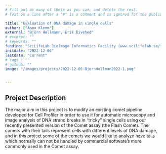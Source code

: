 ```yaml
---
# Fill out as many of these as you can, and delete the rest.
# Text on a line after a "#" is a comment and is ignored for the published page.

title: "Evaluation of DNA damage in single cells"
author: ["Anna Klemm"]
external: "Björn Hellmann, Erik Bivehed"
# excerpt: ""
# keywords: ""
funding: "SciLifeLab BioImage Informatics Facility (www.scilifelab.se/facilities/bioimage-informatics)"
initdate: "2022-12-06"
lastdate: "Current"
# tags_: ""
# github: ""
image: "/images/projects/2022-12-06-BjornHellman2022-1.png"


---
```


## Project Description
The major aim in this project is to modify an existing comet pipeline developed for Cell Profiler in order to use it for automatic microscopy and image analysis of DNA strand breaks in “tricky” single cells using our recently presented version of the Comet assay (the Flash Comet). The comets with their tails represent cells with different levels of DNA damage, and in this project some of the comets we would like to analyze have tails which normally can not be handled by commercial software’s more commonly used in the Comet assay.
